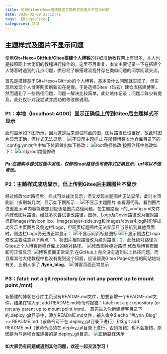 ```yaml
---
title: 记录Gitee+Hexo搭建博客主题样式及图片不显示问题
date: 2020-02-08 22:12:45
tags:  [Blogs,Gitee]
categories: 学习
---
```

## 主题样式及图片不显示问题
使用**Git+Hexo+GitHub/Gitee搭建个人博客**的详细准确教程网上有很多，本人也是按照网上大佬们的教程进行操作的，这里不再重复，本文主要记录一下在搭建个人博客时遇到的几点问题，供已经了解搭建流程并存在类似问题的同学阅读交流。

首先是搭建基于Git+Hexo+GitHub的个人博客，基本没什么问题就实现了，但实现后发现个人博客网页刷新实在是慢。于是选择Gitee（码云）建仓库搭建博客，然而遇到了一些路径问题，问题一解决比较简单，此处略作记录；问题二鲜少有提及，此处仅针对我尝试并成功的修改做说明。
<!--more-->

### P1：本地（localhost:4000）显示正确但上传到Gitee后主题样式不显示
此时显示如下图所示，因为这是后来测试时截的图，图片路径已设置好，故此时图片显示正确，但样式无法显示：
![不显示主题样式](1.png "不显示主题样式")
在所建博客本地仓库目录下的_config.yml文件中如下位置做出如下修改：
![root路径修改](2.png "root路径修改")
按照注释中修改如下：
![url及root路径修改](3.png "url及root路径修改")  
##### Ps:在搜索与尝试过程中发现，仅修改root路径也可使样式正确显示，url可以不做修改。

### P2：主题样式成功显示，但上传到Gitee后主题图片不显示
经过修改root路径后，样式可以成功显示，但又发现主题图片无法显示，此时主页刷新（多刷新几次）显示如下图所示：
![不显示主题图片](4.png "不显示主题图片")
查看源代码，看到图片位置显示alt内容能够想到应该是图片路径问题，在主题路径下的_config.yml文件内修改图片路径，经过多次尝试更改路径，图标、Logo及Cover路径改为相对路径即images/favicon.ico、images/ayer-side.svg和images/cover4.jpg时能够成功显示主页图片及侧边栏Logo，但网页标题图片无法显示且当导航到其他页面时，侧边栏Logo仍无法正常显示：
![不显示网页标题图标](5.png)
![不显示侧边栏Logo](6.png)
修改主要注意以下两点：1、将图片相对路径改为绝对路径；2、此处绝对路径为Gitee上个人博客远程仓库上的绝对路径。
![修改图片绝对路径](7.png)
修改后博客页面即可正常显示:
![博客页面正常显示](8.png)
在GitHub上完全没有遇到以上路径问题，而且看其他大佬教程中也没有提到这个问题，应该跟我Gitee Pages生成的网站地址有关，比别人多了 **/lynn_blog**。
![博客页面正常显示](10.png)

### P3：fatal: not a git repository (or not any parent up to mount point /mnt)
新搭建的博客在仓库主页没有README.md文件，想要新增一个README.md文件，结果在输入git add README.md命令时报错：fatal: not a git repository (or not any parent up to mount point /mnt)。
首先进入你新建博客目录下的.deploy_git目录中，添加README.md文件，输入命令$ echo "#Lynn_Blog" >> README.md（该命令可不在.deploy_git目录下进行）和$ git add README.md（该命令必须在.deploy_git目录下进行，否则报错）也不会报错，原因是为与远程仓库连接的是.deploy_git目录。
![正确路径演示](9.png)

#### 如大家仍有问题或遇到其他问题，欢迎一起交流学习！



